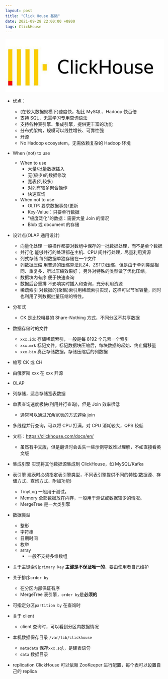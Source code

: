 ```yaml
---
layout: post
title: "Click House 基础"
date: 2021-09-28 22:00:00 +0800
tags: ClickHouse
---
```


![ClickHouse](/assets/images/2021-09-28-ClickHouse_Basic_1.png)

- 优点：

  - (在较大数据规模下)速度快，相比 MySQL、Hadoop 快百倍
  - 支持 SQL，无需学习专用查询语法
  - 支持各种表引擎、集成引擎，提供更丰富的功能
  - 分布式架构，规模可以线性增长、可靠性强
  - 开源
  - No Hadoop ecosystem，无需依赖复杂的 Hadoop 环境

- When (not) to use

  - When to use
    - 大量/批量数据插入
    - 无(极少)的数据修改
    - 宽表(列较多)
    - 对列有较多聚合操作
    - 快速查询
  - When not to use
    - OLTP: 要求数据事务/更新
    - Key-Value：只要单行数据
    - "极度泛化"的数据：需要大量 Join 的情况
    - Blob 或 document 的存储

- 设计点(OLAP 通用设计)

  - 向量化处理
    一般操作都要对数组中保存的一批数据处理，而不是单个数据
  - 并行化
    能够并行的处理都在主机、CPU 间并行处理，尽量利用资源
  - 列式存储
    每列数据单独存储在一个文件
  - 列数据压缩
    用普通的压缩算法(LZ4、ZSTD)压缩，但是由于单列类型相同、重复多，所以压缩效果好；
    另外对特殊的类型做了优化压缩。
  - 数据块内有序
    便于快速查询
  - 数据后台重排
    不影响实时插入和查询，充分利用资源
  - 稀疏索引
    对数据的(聚集)索引用稀疏索引实现，这样可以节省容量，同时也利用了列数据批量压缩的特性。

- 分布式

  - CK 是比较粗暴的 Share-Nothing 方式，不同分区不共享数据

- 数据存储时的文件

  - `xxx.idx`
    存储稀疏索引，一般是每 8192 个元素一个索引
  - `xxx.mrk`
    标记文件，标记数据块压缩后，每块数据的起始、终止偏移量
  - `xxx.bin`
    真正存储数据，存储压缩后的列数据

- 缩写 CK 或 CH
- 由俄罗斯 xxx 在 xxx 开源
- OLAP
- 列存储，适合存储宽表数据
- 单表查询速度极快(利用并行查询)，但是 Join 效率很低
  - 通常可以通过冗余宽表的方式避免 join
- 多线程并行查询，可以将 CPU 打满，对 CPU 消耗较大，QPS 较低
- 文档：https://clickhouse.com/docs/en/
  - 虽然有中文版，但是翻译时会丢失一些示例导致难以理解，不如直接看英文版
- 集成引擎
  实现将其他数据源集成到 ClickHouse，如 MySQL/Kafka
- 表引擎
  建表时必须指定表引擎类型，不同表引擎提供不同的特性(数据源、存储方式、查询方式、附加功能)
  - TinyLog
    一般用于测试。
  - Memory
    全部数据放在内存，一般用于测试或数据较少的情况。
  - MergeTree
    是一大类引擎
- 数据类型
  - 整形
  - 字符串
  - 日期时间
  - 枚举
  - array
    - 一般不支持多维数组
- 关于主键索引`primary key`
  **主键是不保证唯一的**，要由使用者自己维护
- 关于排序`order by`
  - 在分区内部保证有序
  - MergeTree 表引擎，`order by`是**必须的**
- 可指定分区`partition by`
  在查询时
- 关于 client
  - client 查询时，可以看到分区内数据情况
- 本机数据保存目录 `/var/lib/clickhouse`
  - `metadata`
    保存`xxx.sql`，是建表语句
  - `data`
    数据目录
- replication
  ClickHouse 可以依赖 ZooKeeper 进行配置，每个表可以设置自己的 replica
